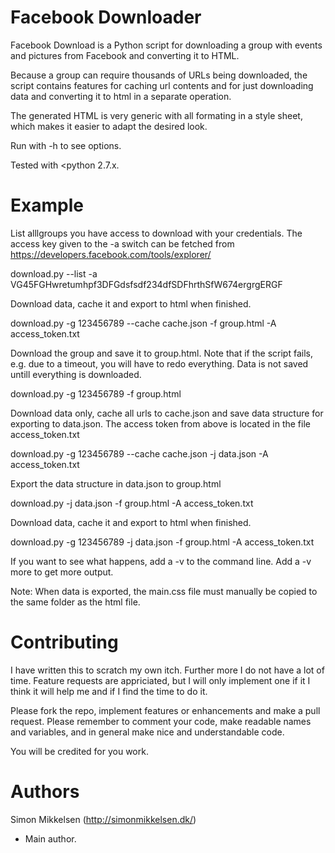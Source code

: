 Facebook Downloader
===================

Facebook Download is a Python script for downloading a group with events and pictures from Facebook
and converting it to HTML.

Because a group can require thousands of URLs being downloaded, the script contains features for
caching url contents and for just downloading data and converting it to html in a separate operation.

The generated HTML is very generic with all formating in a style sheet, which makes it easier to
adapt the desired look.

Run with -h to see options.

Tested with <python 2.7.x.

Example
=======

List alllgroups you have access to download with your credentials.
The access key given to the -a switch can be fetched from https://developers.facebook.com/tools/explorer/

download.py --list -a VG45FGHwretumhpf3DFGdsfsdf234dfSDFhrthSfW674ergrgERGF


Download data, cache it and export to html when finished.

download.py -g 123456789 --cache cache.json -f group.html -A access_token.txt


Download the group and save it to group.html. Note that if the script fails,
e.g. due to a timeout, you will have to redo everything. Data is not saved untill
everything is downloaded.

download.py -g 123456789 -f group.html


Download data only, cache all urls to cache.json and save data structure for exporting
to data.json. The access token from above is located in the file access_token.txt

download.py -g 123456789 --cache cache.json -j data.json -A access_token.txt


Export the data structure in data.json to group.html  

download.py -j data.json -f group.html -A access_token.txt


Download data, cache it and export to html when finished.

download.py -g 123456789 -j data.json -f group.html -A access_token.txt


If you want to see what happens, add a -v to the command line. Add a -v more
to get more output.

Note: When data is exported, the main.css file must manually be copied to the
same folder as the html file.

Contributing
============

I have written this to scratch my own itch. Further more I do not have a lot of
time. Feature requests are appriciated, but I will only implement one if it
I think it will help me and if I find the time to do it.

Please fork the repo, implement features or enhancements and make a pull request.
Please remember to comment your code, make readable names and variables, and
in general make nice and understandable code.

You will be credited for you work.

Authors
=======
Simon Mikkelsen (http://simonmikkelsen.dk/)
- Main author.

